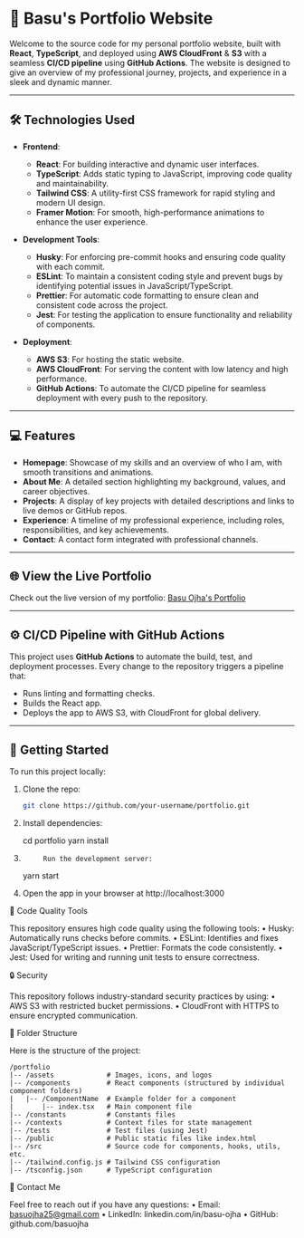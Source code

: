 # 🚀 **Basu's Portfolio Website**

Welcome to the source code for my personal portfolio website, built with **React**, **TypeScript**, and deployed using **AWS CloudFront** & **S3** with a seamless **CI/CD pipeline** using **GitHub Actions**. The website is designed to give an overview of my professional journey, projects, and experience in a sleek and dynamic manner.

---

## 🛠️ **Technologies Used**

- **Frontend**:

  - **React**: For building interactive and dynamic user interfaces.
  - **TypeScript**: Adds static typing to JavaScript, improving code quality and maintainability.
  - **Tailwind CSS**: A utility-first CSS framework for rapid styling and modern UI design.
  - **Framer Motion**: For smooth, high-performance animations to enhance the user experience.

- **Development Tools**:

  - **Husky**: For enforcing pre-commit hooks and ensuring code quality with each commit.
  - **ESLint**: To maintain a consistent coding style and prevent bugs by identifying potential issues in JavaScript/TypeScript.
  - **Prettier**: For automatic code formatting to ensure clean and consistent code across the project.
  - **Jest**: For testing the application to ensure functionality and reliability of components.

- **Deployment**:
  - **AWS S3**: For hosting the static website.
  - **AWS CloudFront**: For serving the content with low latency and high performance.
  - **GitHub Actions**: To automate the CI/CD pipeline for seamless deployment with every push to the repository.

---

## 💻 **Features**

- **Homepage**: Showcase of my skills and an overview of who I am, with smooth transitions and animations.
- **About Me**: A detailed section highlighting my background, values, and career objectives.
- **Projects**: A display of key projects with detailed descriptions and links to live demos or GitHub repos.
- **Experience**: A timeline of my professional experience, including roles, responsibilities, and key achievements.
- **Contact**: A contact form integrated with professional channels.

---

## 🌐 **View the Live Portfolio**

Check out the live version of my portfolio: [Basu Ojha's Portfolio](https://basuojha.dev)

---

## ⚙️ **CI/CD Pipeline with GitHub Actions**

This project uses **GitHub Actions** to automate the build, test, and deployment processes. Every change to the repository triggers a pipeline that:

- Runs linting and formatting checks.
- Builds the React app.
- Deploys the app to AWS S3, with CloudFront for global delivery.

---

## 🔧 **Getting Started**

To run this project locally:

1.  Clone the repo:

    ```bash
    git clone https://github.com/your-username/portfolio.git

    ```

2.  Install dependencies:

    cd portfolio
    yarn install

3.          Run the development server:

    yarn start

4.  Open the app in your browser at http://localhost:3000

🧹 Code Quality Tools

This repository ensures high code quality using the following tools:
• Husky: Automatically runs checks before commits.
• ESLint: Identifies and fixes JavaScript/TypeScript issues.
• Prettier: Formats the code consistently.
• Jest: Used for writing and running unit tests to ensure correctness.

🔒 Security

This repository follows industry-standard security practices by using:
• AWS S3 with restricted bucket permissions.
• CloudFront with HTTPS to ensure encrypted communication.

📂 Folder Structure

Here is the structure of the project:

    /portfolio
    |-- /assets             # Images, icons, and logos
    |-- /components         # React components (structured by individual component folders)
    |   |-- /ComponentName  # Example folder for a component
    |       |-- index.tsx   # Main component file
    |-- /constants          # Constants files
    |-- /contexts           # Context files for state management
    |-- /tests              # Test files (using Jest)
    |-- /public             # Public static files like index.html
    |-- /src                # Source code for components, hooks, utils, etc.
    |-- /tailwind.config.js # Tailwind CSS configuration
    |-- /tsconfig.json      # TypeScript configuration

📧 Contact Me

Feel free to reach out if you have any questions:
• Email: basuojha25@gmail.com
• LinkedIn: linkedin.com/in/basu-ojha
• GitHub: github.com/basuojha
